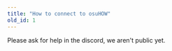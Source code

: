 ```yaml
---
title: "How to connect to osuHOW"
old_id: 1
---
```


Please ask for help in the discord, we aren't public yet.

